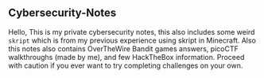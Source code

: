 ## Cybersecurity-Notes
Hello, This is my private cybersecurity notes, this also includes some weird `skript` which is from my previous experience using skript in Minecraft. Also this notes also contains OverTheWire Bandit games answers, picoCTF walkthroughs (made by me), and few HackTheBox information. Proceed with caution if you ever want to try completing challenges on your own.
